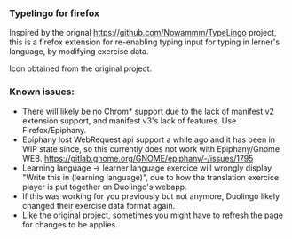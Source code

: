 ### Typelingo for firefox

Inspired by the orignal https://github.com/Nowammm/TypeLingo project, this is a firefox extension for re-enabling typing input for typing in lerner's language, by modifying exercise data.

Icon obtained from the original project.

### Known issues:

- There will likely be no Chrom* support due to the lack of manifest v2 extension support, and manifest v3's lack of features. Use Firefox/Epiphany.
- Epiphany lost WebRequest api support a while ago and it has been in WIP state since, so this currently does not work with Epiphany/Gnome WEB. https://gitlab.gnome.org/GNOME/epiphany/-/issues/1795
- Learning language -> learner language exercice will wrongly display "Write this in (learning language)", due to how the translation exercice player is put together on Duolingo's webapp.
- If this was working for you previously but not anymore, Duolingo likely changed their exercise data format again.
- Like the original project, sometimes you might have to refresh the page for changes to be applies.
